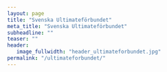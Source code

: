```yaml
---
layout: page
title: "Svenska Ultimateförbundet"
meta_title: "Svenska Ultimateförbundet"
subheadline: ""
teaser: ""
header:
   image_fullwidth: "header_ultimateforbundet.jpg"
permalink: "/ultimateforbundet/"
---
```

